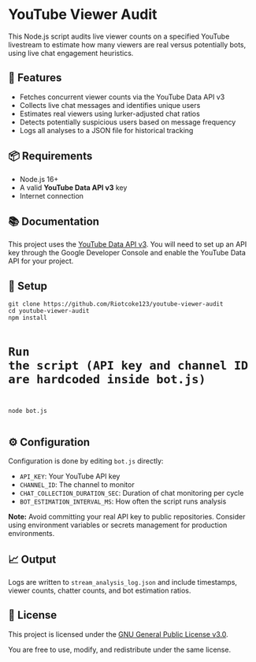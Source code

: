 <!DOCTYPE html>
<html lang="en">
<head>
  <meta charset="UTF-8">
</head>
<body>
  <h1>YouTube Viewer Audit</h1>
  <p>This Node.js script audits live viewer counts on a specified YouTube livestream to estimate how many viewers are real versus potentially bots, using live chat engagement heuristics.</p>

  <h2>🔧 Features</h2>
  <ul>
    <li>Fetches concurrent viewer counts via the YouTube Data API v3</li>
    <li>Collects live chat messages and identifies unique users</li>
    <li>Estimates real viewers using lurker-adjusted chat ratios</li>
    <li>Detects potentially suspicious users based on message frequency</li>
    <li>Logs all analyses to a JSON file for historical tracking</li>
  </ul>

  <h2>📦 Requirements</h2>
  <ul>
    <li>Node.js 16+</li>
    <li>A valid <strong>YouTube Data API v3</strong> key</li>
    <li>Internet connection</li>
  </ul>

  <h2>📚 Documentation</h2>
  <p>This project uses the <a href="https://developers.google.com/youtube/v3" target="_blank" rel="noopener noreferrer">YouTube Data API v3</a>. You will need to set up an API key through the Google Developer Console and enable the YouTube Data API for your project.</p>

  <h2>🚀 Setup</h2>
  <pre><code>git clone https://github.com/Riotcoke123/youtube-viewer-audit
cd youtube-viewer-audit
npm install

# Run the script (API key and channel ID are hardcoded inside bot.js)
node bot.js
</code></pre>

  <h2>⚙️ Configuration</h2>
  <p>Configuration is done by editing <code>bot.js</code> directly:</p>
  <ul>
    <li><code>API_KEY</code>: Your YouTube API key</li>
    <li><code>CHANNEL_ID</code>: The channel to monitor</li>
    <li><code>CHAT_COLLECTION_DURATION_SEC</code>: Duration of chat monitoring per cycle</li>
    <li><code>BOT_ESTIMATION_INTERVAL_MS</code>: How often the script runs analysis</li>
  </ul>
  <p><strong>Note:</strong> Avoid committing your real API key to public repositories. Consider using environment variables or secrets management for production environments.</p>

  <h2>📈 Output</h2>
  <p>Logs are written to <code>stream_analysis_log.json</code> and include timestamps, viewer counts, chatter counts, and bot estimation ratios.</p>

  <h2>🔐 License</h2>
  <p>This project is licensed under the <a href="https://www.gnu.org/licenses/gpl-3.0.en.html" target="_blank" rel="noopener noreferrer">GNU General Public License v3.0</a>.</p>
  <p>You are free to use, modify, and redistribute under the same license.</p>

</body>
</html>


